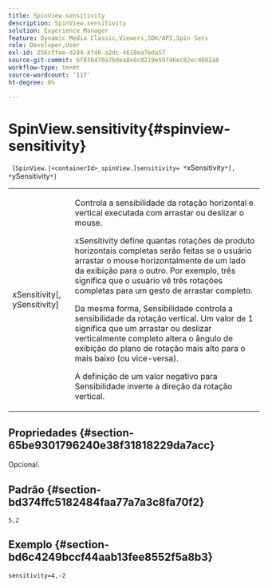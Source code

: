 ```yaml
---
title: SpinView.sensitivity
description: SpinView.sensitivity
solution: Experience Manager
feature: Dynamic Media Classic,Viewers,SDK/API,Spin Sets
role: Developer,User
exl-id: 256cffae-d284-4f46-a2dc-4618ea7eda57
source-git-commit: 6f838470a7bdea8e8c0219e59746ec82ecd802a8
workflow-type: tm+mt
source-wordcount: '117'
ht-degree: 0%

---
```


# SpinView.sensitivity{#spinview-sensitivity}

` [SpinView.|<containerId>_spinView.]sensitivity= *`xSensitivity`*[, *`ySensitivity`*]`

<table id="table_18D47E7C6A2D4D68B94225CB621D5F7C"> 
 <tbody> 
  <tr> 
   <td colname="col1"> <p> <span class="codeph"><span class="varname"> xSensitivity</span>[, <span class="varname"> ySensitivity</span>]</span> </p> </td> 
   <td colname="col2"> <p> Controla a sensibilidade da rotação horizontal e vertical executada com arrastar ou deslizar o mouse. </p> <p> <span class="codeph"> xSensitivity</span> define quantas rotações de produto horizontais completas serão feitas se o usuário arrastar o mouse horizontalmente de um lado da exibição para o outro. Por exemplo, três significa que o usuário vê três rotações completas para um gesto de arrastar completo. </p> <p>Da mesma forma, <span class="codeph"> Sensibilidade</span> controla a sensibilidade da rotação vertical. Um valor de 1 significa que um arrastar ou deslizar verticalmente completo altera o ângulo de exibição do plano de rotação mais alto para o mais baixo (ou vice-versa). </p> <p>A definição de um valor negativo para <span class="codeph"> Sensibilidade</span> inverte a direção da rotação vertical. </p> </td> 
  </tr> 
 </tbody> 
</table>

## Propriedades {#section-65be9301796240e38f31818229da7acc}

Opcional.

## Padrão {#section-bd374ffc5182484faa77a7a3c8fa70f2}

`5,2`

## Exemplo {#section-bd6c4249bccf44aab13fee8552f5a8b3}

`sensitivity=4,-2`

